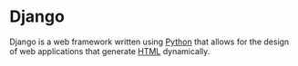 # Django

Django is a web framework written using [Python](/wiki/Python) that allows for the design of web applications that generate [HTML](/wiki/HTML) dynamically.

      